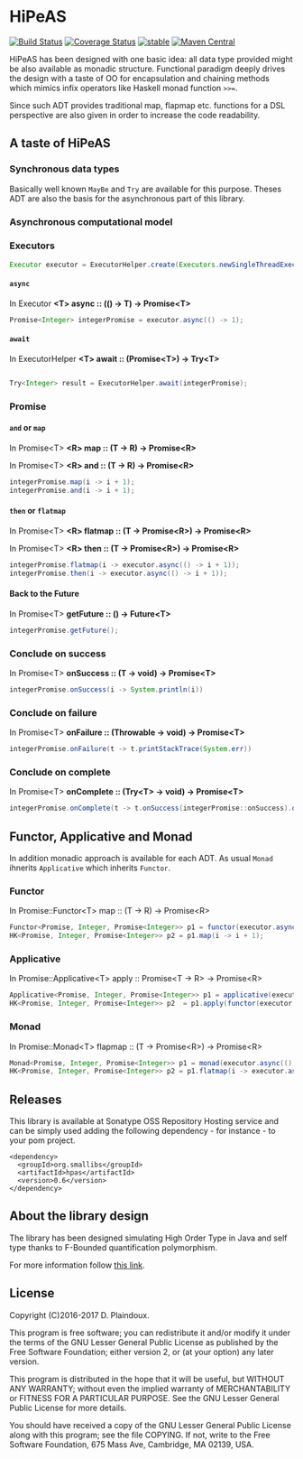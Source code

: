 # HiPeAS

[![Build Status](https://travis-ci.org/d-plaindoux/hpas.svg?branch=master)](https://travis-ci.org/d-plaindoux/hpas)
[![Coverage Status](https://coveralls.io/repos/github/d-plaindoux/hpas/badge.svg?branch=master)](https://coveralls.io/github/d-plaindoux/hpas?branch=master)
[![stable](http://badges.github.io/stability-badges/dist/stable.svg)](http://github.com/badges/stability-badges)
[![Maven Central](https://img.shields.io/maven-central/v/org.smallibs/hpas.svg)](http://search.maven.org/#artifactdetails%7Corg.smallibs%7Chpas%7C0.5%7Cjar)

HiPeAS has been designed with one basic idea: all data type provided might be also available as monadic structure.
Functional paradigm deeply drives the design with a taste of OO for encapsulation and chaining methods which mimics infix
operators like Haskell monad function `>>=`.

Since such ADT provides traditional map, flapmap etc. functions for a DSL perspective are also given in order to increase the code readability.

## A taste of HiPeAS

### Synchronous data types

Basically well known `MayBe` and `Try` are available for this purpose. Theses ADT are also the basis for the asynchronous part
of this library.

### Asynchronous computational model

### Executors

```java
Executor executor = ExecutorHelper.create(Executors.newSingleThreadExecutor());
```

#### `async`

In Executor **&lt;T&gt; async :: (() -> T) &rarr; Promise&lt;T&gt;**

```java
Promise<Integer> integerPromise = executor.async(() -> 1);
```

#### `await`

In ExecutorHelper **&lt;T&gt; await :: (Promise&lt;T&gt;) &rarr; Try&lt;T&gt;**

```java

Try<Integer> result = ExecutorHelper.await(integerPromise);
```

### Promise

#### `and` or `map` 

In Promise&lt;T&gt; **&lt;R&gt; map :: (T &rarr; R) &rarr; Promise&lt;R&gt;**

In Promise&lt;T&gt; **&lt;R&gt; and :: (T &rarr; R) &rarr; Promise&lt;R&gt;**

```java
integerPromise.map(i -> i + 1);
integerPromise.and(i -> i + 1);
```

#### `then` or `flatmap`

In Promise&lt;T&gt; **&lt;R&gt; flatmap :: (T &rarr; Promise&lt;R&gt;) &rarr; Promise&lt;R&gt;**

In Promise&lt;T&gt; **&lt;R&gt; then :: (T &rarr; Promise&lt;R&gt;) &rarr; Promise&lt;R&gt;**

```java
integerPromise.flatmap(i -> executor.async(() -> i + 1));
integerPromise.then(i -> executor.async(() -> i + 1));
```

#### Back to the Future

In Promise&lt;T&gt; **getFuture :: () &rarr; Future&lt;T&gt;**

```java
integerPromise.getFuture();
```
 
### Conclude on success

In Promise&lt;T&gt; **onSuccess :: (T &rarr; void) &rarr; Promise&lt;T&gt;**

```java
integerPromise.onSuccess(i -> System.println(i))
```

### Conclude on failure

In Promise&lt;T&gt; **onFailure :: (Throwable &rarr; void) &rarr; Promise&lt;T&gt;**

```java
integerPromise.onFailure(t -> t.printStackTrace(System.err))
```

### Conclude on complete

In Promise&lt;T&gt; **onComplete :: (Try&lt;T&gt; &rarr; void) &rarr; Promise&lt;T&gt;**

```java
integerPromise.onComplete(t -> t.onSuccess(integerPromise::onSuccess).onFailure(integerPromise::onFailure));
```

## Functor, Applicative and Monad

In addition monadic approach is available for each ADT. As usual `Monad` ihnerits `Applicative` which inherits `Functor`.

### Functor

In Promise::Functor&lt;T&gt; map :: (T → R) → Promise&lt;R&gt;

```java
Functor<Promise, Integer, Promise<Integer>> p1 = functor(executor.async(() -> 1));
HK<Promise, Integer, Promise<Integer>> p2 = p1.map(i -> i + 1);
```
### Applicative

In Promise::Applicative&lt;T&gt; apply :: Promise&lt;T → R&gt; → Promise&lt;R&gt;

```java
Applicative<Promise, Integer, Promise<Integer>> p1 = applicative(executor.async(() -> 1));
HK<Promise, Integer, Promise<Integer>> p2  = p1.apply(functor(executor.async(() -> i -> i + 1)));
```
### Monad

In Promise::Monad&lt;T&gt; flapmap :: (T → Promise&lt;R&gt;) → Promise&lt;R&gt;

```java
Monad<Promise, Integer, Promise<Integer>> p1 = monad(executor.async(() -> 1));
HK<Promise, Integer, Promise<Integer>> p2 = p1.flatmap(i -> executor.async(() -> i + 1));
```

## Releases

This library is available at Sonatype OSS Repository Hosting service and can be simply used adding the following 
dependency - for instance - to your pom project.

```
<dependency>
  <groupId>org.smallibs</groupId>
  <artifactId>hpas</artifactId>
  <version>0.6</version>
</dependency>
```

## About the library design 

The library has been designed simulating High Order Type in Java and self type thanks to F-Bounded quantification polymorphism. 

For more information follow [this link](https://gist.github.com/jdegoes/6842d471e7b8849f90d5bb5644ecb3b2).

## License

Copyright (C)2016-2017 D. Plaindoux.

This program is  free software; you can redistribute  it and/or modify
it  under the  terms  of  the GNU  Lesser  General  Public License  as
published by  the Free Software  Foundation; either version 2,  or (at
your option) any later version.

This program  is distributed in the  hope that it will  be useful, but
WITHOUT   ANY  WARRANTY;   without  even   the  implied   warranty  of
MERCHANTABILITY  or FITNESS  FOR  A PARTICULAR  PURPOSE.  See the  GNU
Lesser General Public License for more details.

You  should have  received a  copy of  the GNU  Lesser General  Public
License along with  this program; see the file COPYING.  If not, write
to the  Free Software Foundation,  675 Mass Ave, Cambridge,  MA 02139,
USA.
